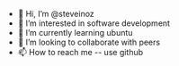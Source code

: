 - 👋 Hi, I’m @steveinoz
- 👀 I’m interested in software development
- 🌱 I’m currently learning ubuntu
- 💞️ I’m looking to collaborate with peers
- 📫 How to reach me -- use github

<!---
steveinoz/steveinoz is a ✨ special ✨ repository because its `README.md` (this file) appears on your GitHub profile.
You can click the Preview link to take a look at your changes.
--->
